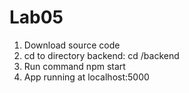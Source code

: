 # Lab05
1) Download source code
2) cd to directory backend: cd /backend
3) Run command npm start
4) App running at localhost:5000

